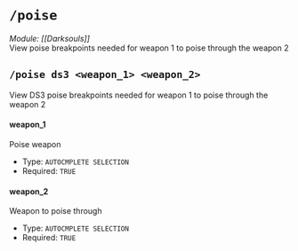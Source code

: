 # `/poise`
*Module: [[Darksouls]]*<br>
View poise breakpoints needed for weapon 1 to poise through the weapon 2
## `/poise ds3 <weapon_1> <weapon_2>`
View DS3 poise breakpoints needed for weapon 1 to poise through the weapon 2
#### weapon_1
Poise weapon
- Type: `AUTOCMPLETE SELECTION`
- Required: `TRUE`
#### weapon_2
Weapon to poise through
- Type: `AUTOCMPLETE SELECTION`
- Required: `TRUE`